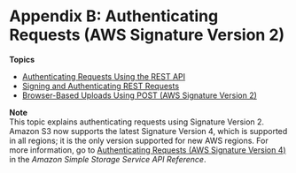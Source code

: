 # Appendix B: Authenticating Requests \(AWS Signature Version 2\)<a name="auth-request-sig-v2"></a>

**Topics**
+ [Authenticating Requests Using the REST API](S3_Authentication2.md)
+ [Signing and Authenticating REST Requests](RESTAuthentication.md)
+ [Browser\-Based Uploads Using POST \(AWS Signature Version 2\)](UsingHTTPPOST.md)

**Note**  
This topic explains authenticating requests using Signature Version 2\. Amazon S3 now supports the latest Signature Version 4, which is supported in all regions; it is the only version supported for new AWS regions\. For more information, go to [Authenticating Requests \(AWS Signature Version 4\)](http://docs.aws.amazon.com/AmazonS3/latest/API/sig-v4-authenticating-requests.html) in the *Amazon Simple Storage Service API Reference*\.